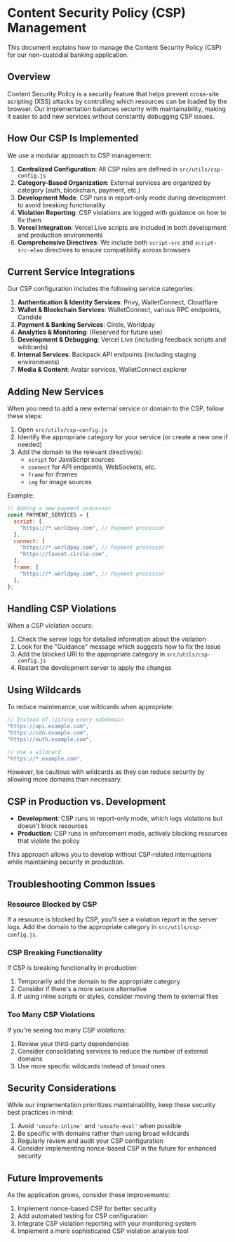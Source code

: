 # Content Security Policy (CSP) Management

This document explains how to manage the Content Security Policy (CSP) for our non-custodial banking application.

## Overview

Content Security Policy is a security feature that helps prevent cross-site scripting (XSS) attacks by controlling which resources can be loaded by the browser. Our implementation balances security with maintainability, making it easier to add new services without constantly debugging CSP issues.

## How Our CSP Is Implemented

We use a modular approach to CSP management:

1. **Centralized Configuration**: All CSP rules are defined in `src/utils/csp-config.js`
2. **Category-Based Organization**: External services are organized by category (auth, blockchain, payment, etc.)
3. **Development Mode**: CSP runs in report-only mode during development to avoid breaking functionality
4. **Violation Reporting**: CSP violations are logged with guidance on how to fix them
5. **Vercel Integration**: Vercel Live scripts are included in both development and production environments
6. **Comprehensive Directives**: We include both `script-src` and `script-src-elem` directives to ensure compatibility across browsers

## Current Service Integrations

Our CSP configuration includes the following service categories:

1. **Authentication & Identity Services**: Privy, WalletConnect, Cloudflare
2. **Wallet & Blockchain Services**: WalletConnect, various RPC endpoints, Candide
3. **Payment & Banking Services**: Circle, Worldpay
4. **Analytics & Monitoring**: (Reserved for future use)
5. **Development & Debugging**: Vercel Live (including feedback scripts and wildcards)
6. **Internal Services**: Backpack API endpoints (including staging environments)
7. **Media & Content**: Avatar services, WalletConnect explorer

## Adding New Services

When you need to add a new external service or domain to the CSP, follow these steps:

1. Open `src/utils/csp-config.js`
2. Identify the appropriate category for your service (or create a new one if needed)
3. Add the domain to the relevant directive(s):
   - `script` for JavaScript sources
   - `connect` for API endpoints, WebSockets, etc.
   - `frame` for iframes
   - `img` for image sources

Example:

```javascript
// Adding a new payment processor
const PAYMENT_SERVICES = {
  script: [
    "https://*.worldpay.com", // Payment processor
  ],
  connect: [
    "https://*.worldpay.com", // Payment processor
    "https://faucet.circle.com",
  ],
  frame: [
    "https://*.worldpay.com", // Payment processor
  ],
};
```

## Handling CSP Violations

When a CSP violation occurs:

1. Check the server logs for detailed information about the violation
2. Look for the "Guidance" message which suggests how to fix the issue
3. Add the blocked URI to the appropriate category in `src/utils/csp-config.js`
4. Restart the development server to apply the changes

## Using Wildcards

To reduce maintenance, use wildcards when appropriate:

```javascript
// Instead of listing every subdomain
"https://api.example.com",
"https://cdn.example.com",
"https://auth.example.com",

// Use a wildcard
"https://*.example.com",
```

However, be cautious with wildcards as they can reduce security by allowing more domains than necessary.

## CSP in Production vs. Development

- **Development**: CSP runs in report-only mode, which logs violations but doesn't block resources
- **Production**: CSP runs in enforcement mode, actively blocking resources that violate the policy

This approach allows you to develop without CSP-related interruptions while maintaining security in production.

## Troubleshooting Common Issues

### Resource Blocked by CSP

If a resource is blocked by CSP, you'll see a violation report in the server logs. Add the domain to the appropriate category in `src/utils/csp-config.js`.

### CSP Breaking Functionality

If CSP is breaking functionality in production:

1. Temporarily add the domain to the appropriate category
2. Consider if there's a more secure alternative
3. If using inline scripts or styles, consider moving them to external files

### Too Many CSP Violations

If you're seeing too many CSP violations:

1. Review your third-party dependencies
2. Consider consolidating services to reduce the number of external domains
3. Use more specific wildcards instead of broad ones

## Security Considerations

While our implementation prioritizes maintainability, keep these security best practices in mind:

1. Avoid `'unsafe-inline'` and `'unsafe-eval'` when possible
2. Be specific with domains rather than using broad wildcards
3. Regularly review and audit your CSP configuration
4. Consider implementing nonce-based CSP in the future for enhanced security

## Future Improvements

As the application grows, consider these improvements:

1. Implement nonce-based CSP for better security
2. Add automated testing for CSP configuration
3. Integrate CSP violation reporting with your monitoring system
4. Implement a more sophisticated CSP violation analysis tool
